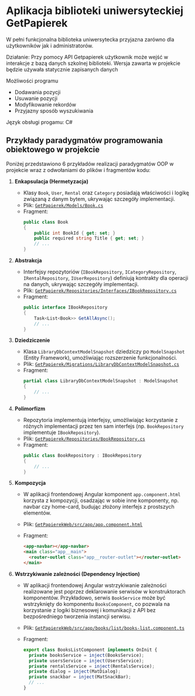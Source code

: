 # Aplikacja biblioteki uniwersyteckiej GetPapierek

W pełni funkcjonalna biblioteka uniwersytecka przyjazna zarówno dla użytkowników jak i administratorów.

Działanie:
Przy pomocy API Getpapierek użytkownik może wejść w interakcje z bazą danych szkolnej biblioteki. Wersja zawarta w projekcie będzie używała statycznie zapisanych danych

Możliwości programu

- Dodawania pozycji
- Usuwanie pozycji
- Modyfikowanie rekordów
- Przyjazny sposób wyszukiwania

Język obsługi progamu: C#

## Przykłady paradygmatów programowania obiektowego w projekcie

Poniżej przedstawiono 6 przykładów realizacji paradygmatów OOP w projekcie wraz z odwołaniami do plików i fragmentów kodu:

1. **Enkapsulacja (Hermetyzacja)**

   - Klasy `Book`, `User`, `Rental` oraz `Category` posiadają właściwości i logikę związaną z danym bytem, ukrywając szczegóły implementacji.
   - Plik: [`GetPapierek/Models/Book.cs`](GetPapierek/Models/Book.cs)
   - Fragment:
     ```csharp
     public class Book
     {
         public int BookId { get; set; }
         public required string Title { get; set; }
         // ...
     }
     ```

2. **Abstrakcja**

   - Interfejsy repozytoriów (`IBookRepository`, `ICategoryRepository`, `IRentalRepository`, `IUserRepository`) definiują kontrakty dla operacji na danych, ukrywając szczegóły implementacji.
   - Plik: [`GetPapierek/Repositories/Interfaces/IBookRepository.cs`](GetPapierek/Repositories/Interfaces/IBookRepository.cs)
   - Fragment:
     ```csharp
     public interface IBookRepository
     {
         Task<List<Book>> GetAllAsync();
         // ...
     }
     ```

3. **Dziedziczenie**

   - Klasa `LibraryDbContextModelSnapshot` dziedziczy po `ModelSnapshot` (Entity Framework), umożliwiając rozszerzenie funkcjonalności.
   - Plik: [`GetPapierek/Migrations/LibraryDbContextModelSnapshot.cs`](GetPapierek/Migrations/LibraryDbContextModelSnapshot.cs)
   - Fragment:
     ```csharp
     partial class LibraryDbContextModelSnapshot : ModelSnapshot
     {
         // ...
     }
     ```

4. **Polimorfizm**

   - Repozytoria implementują interfejsy, umożliwiając korzystanie z różnych implementacji przez ten sam interfejs (np. `BookRepository` implementuje `IBookRepository`).
   - Plik: [`GetPapierek/Repositories/BookRepository.cs`](GetPapierek/Repositories/BookRepository.cs)
   - Fragment:
     ```csharp
     public class BookRepository : IBookRepository
     {
         // ...
     }
     ```

5. **Kompozycja**

   - W aplikacji frontendowej Angular komponent `app.component.html` korzysta z kompozycji, osadzając w sobie inne komponenty, np. navbar czy home-card, budując złożony interfejs z prostszych elementów.
   - Plik: [`GetPapierekWeb/src/app/app.component.html`](GetPapierekWeb/src/app/app.component.html)
   - Fragment:

     ```html
     <app-navbar></app-navbar>
     <main class="app__main">
       <router-outlet class="app__router-outlet"></router-outlet>
     </main>
     ```

6. **Wstrzykiwanie zależności (Dependency Injection)**

   - W aplikacji frontendowej Angular wstrzykiwanie zależności realizowane jest poprzez deklarowanie serwisów w konstruktorach komponentów. Przykładowo, serwis `BookService` może być wstrzyknięty do komponentu `BooksComponent`, co pozwala na korzystanie z logiki biznesowej i komunikacji z API bez bezpośredniego tworzenia instancji serwisu.
   - Plik: [`GetPapierekWeb/src/app/books/list/books-list.component.ts`](GetPapierekWeb/src/app/books/list/books-list.component.ts)
   - Fragment:

     ```typescript
     export class BooksListComponent implements OnInit {
       private booksService = inject(BooksService);
       private usersService = inject(UsersService);
       private rentalsService = inject(RentalsService);
       private dialog = inject(MatDialog);
       private snackbar = inject(MatSnackBar);
       // ...
     }
     ```
